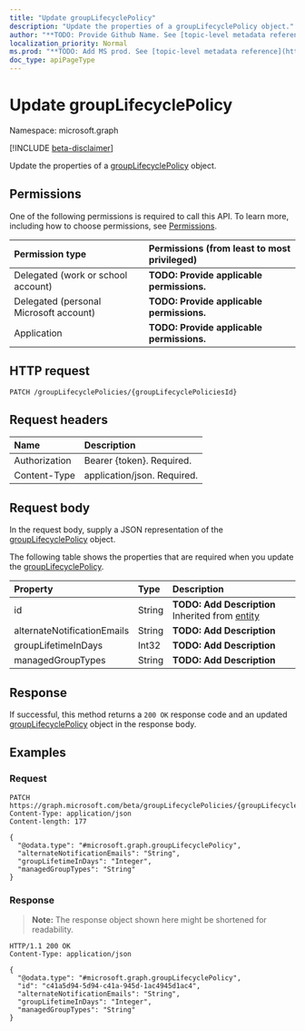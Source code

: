 ```yaml
---
title: "Update groupLifecyclePolicy"
description: "Update the properties of a groupLifecyclePolicy object."
author: "**TODO: Provide Github Name. See [topic-level metadata reference](https://msgo.azurewebsites.net/add/document/guidelines/metadata.html#topic-level-metadata)**"
localization_priority: Normal
ms.prod: "**TODO: Add MS prod. See [topic-level metadata reference](https://msgo.azurewebsites.net/add/document/guidelines/metadata.html#topic-level-metadata)**"
doc_type: apiPageType
---
```


# Update groupLifecyclePolicy
Namespace: microsoft.graph

[!INCLUDE [beta-disclaimer](../../includes/beta-disclaimer.md)]

Update the properties of a [groupLifecyclePolicy](../resources/grouplifecyclepolicy.md) object.

## Permissions
One of the following permissions is required to call this API. To learn more, including how to choose permissions, see [Permissions](/graph/permissions-reference).

|Permission type|Permissions (from least to most privileged)|
|:---|:---|
|Delegated (work or school account)|**TODO: Provide applicable permissions.**|
|Delegated (personal Microsoft account)|**TODO: Provide applicable permissions.**|
|Application|**TODO: Provide applicable permissions.**|

## HTTP request

<!-- {
  "blockType": "ignored"
}
-->
``` http
PATCH /groupLifecyclePolicies/{groupLifecyclePoliciesId}
```

## Request headers
|Name|Description|
|:---|:---|
|Authorization|Bearer {token}. Required.|
|Content-Type|application/json. Required.|

## Request body
In the request body, supply a JSON representation of the [groupLifecyclePolicy](../resources/grouplifecyclepolicy.md) object.

The following table shows the properties that are required when you update the [groupLifecyclePolicy](../resources/grouplifecyclepolicy.md).

|Property|Type|Description|
|:---|:---|:---|
|id|String|**TODO: Add Description** Inherited from [entity](../resources/entity.md)|
|alternateNotificationEmails|String|**TODO: Add Description**|
|groupLifetimeInDays|Int32|**TODO: Add Description**|
|managedGroupTypes|String|**TODO: Add Description**|



## Response

If successful, this method returns a `200 OK` response code and an updated [groupLifecyclePolicy](../resources/grouplifecyclepolicy.md) object in the response body.

## Examples

### Request
<!-- {
  "blockType": "request",
  "name": "update_grouplifecyclepolicy"
}
-->
``` http
PATCH https://graph.microsoft.com/beta/groupLifecyclePolicies/{groupLifecyclePoliciesId}
Content-Type: application/json
Content-length: 177

{
  "@odata.type": "#microsoft.graph.groupLifecyclePolicy",
  "alternateNotificationEmails": "String",
  "groupLifetimeInDays": "Integer",
  "managedGroupTypes": "String"
}
```


### Response
>**Note:** The response object shown here might be shortened for readability.
<!-- {
  "blockType": "response",
  "truncated": true
}
-->
``` http
HTTP/1.1 200 OK
Content-Type: application/json

{
  "@odata.type": "#microsoft.graph.groupLifecyclePolicy",
  "id": "c41a5d94-5d94-c41a-945d-1ac4945d1ac4",
  "alternateNotificationEmails": "String",
  "groupLifetimeInDays": "Integer",
  "managedGroupTypes": "String"
}
```

